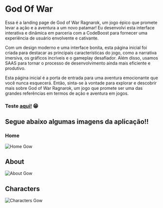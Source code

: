 # God Of War


Essa é a landing page de God of War Ragnarok, um jogo épico que promete levar a ação e a aventura a um novo patamar! Eu desenvolvi esta interface interativa e dinâmica em parceria com a CodeBoost para fornecer uma experiência de usuário envolvente e cativante.

Com um design moderno e uma interface bonita, esta página inicial foi criada para destacar as principais características do jogo, como a narrativa imersiva, os gráficos incríveis e o gameplay desafiador. Além disso, usamos SAAS para tornar o processo de desenvolvimento ainda mais eficiente e produtivo.

Esta página inicial é a porta de entrada para uma aventura emocionante que você nunca esquecerá. Então, sinta-se à vontade para explorar e descobrir mais sobre God of War Ragnarok, um jogo que promete ser uma das grandes referências em termos de ação e aventura em jogos.


### Teste <a href="https://sales-gb.github.io/god-of-war/">aqui!</a> 😁

## Segue abaixo algumas imagens da aplicação!!

### Home
<img src="https://res.cloudinary.com/dhavjx2gp/image/upload/v1682377882/Home_eykq4c.svg" alt="Home Gow">

## About
<img src="https://res.cloudinary.com/dhavjx2gp/image/upload/v1682378532/about_gvri8n.png" alt="About Gow">

## Characters
<img src="https://res.cloudinary.com/dhavjx2gp/image/upload/v1682378537/character_aj8afx.png" alt="Characters Gow">
